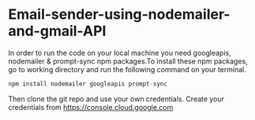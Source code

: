 # Email-sender-using-nodemailer-and-gmail-API

In order to run the code on your local machine you need googleapis, nodemailer & prompt-sync npm packages.To install these npm packages, go to working directory and run the following command on your terminal.

```javascript
npm install nodemailer googleapis prompt-sync
```
Then clone the git repo and use your own credentials. Create your credentials from https://console.cloud.google.com

